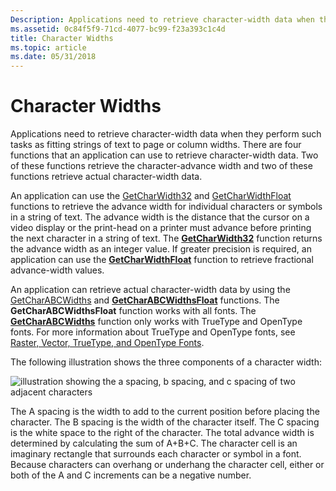 ```yaml
---
Description: Applications need to retrieve character-width data when they perform such tasks as fitting strings of text to page or column widths.
ms.assetid: 0c84f5f9-71cd-4077-bc99-f23a393c1c4d
title: Character Widths
ms.topic: article
ms.date: 05/31/2018
---
```


# Character Widths

Applications need to retrieve character-width data when they perform such tasks as fitting strings of text to page or column widths. There are four functions that an application can use to retrieve character-width data. Two of these functions retrieve the character-advance width and two of these functions retrieve actual character-width data.

An application can use the [GetCharWidth32](/windows/desktop/api/Wingdi/nf-wingdi-getcharwidth32a) and [GetCharWidthFloat](/windows/desktop/api/Wingdi/nf-wingdi-getcharwidthfloata) functions to retrieve the advance width for individual characters or symbols in a string of text. The advance width is the distance that the cursor on a video display or the print-head on a printer must advance before printing the next character in a string of text. The [**GetCharWidth32**](/windows/win32/api/wingdi/nf-wingdi-getcharwidth32a) function returns the advance width as an integer value. If greater precision is required, an application can use the [**GetCharWidthFloat**](/windows/win32/api/wingdi/nf-wingdi-getcharwidthfloata) function to retrieve fractional advance-width values.

An application can retrieve actual character-width data by using the [GetCharABCWidths](/windows/desktop/api/Wingdi/nf-wingdi-getcharabcwidthsa) and [**GetCharABCWidthsFloat**](/windows/desktop/api/Wingdi/nf-wingdi-getcharabcwidthsfloata) functions. The **GetCharABCWidthsFloat** function works with all fonts. The [**GetCharABCWidths**](/windows/win32/api/wingdi/nf-wingdi-getcharabcwidthsa) function only works with TrueType and OpenType fonts. For more information about TrueType and OpenType fonts, see [Raster, Vector, TrueType, and OpenType Fonts](raster--vector--truetype--and-opentype-fonts.md).

The following illustration shows the three components of a character width:

![illustration showing the a spacing, b spacing, and c spacing of two adjacent characters](images/csftx-02.png)

The A spacing is the width to add to the current position before placing the character. The B spacing is the width of the character itself. The C spacing is the white space to the right of the character. The total advance width is determined by calculating the sum of A+B+C. The character cell is an imaginary rectangle that surrounds each character or symbol in a font. Because characters can overhang or underhang the character cell, either or both of the A and C increments can be a negative number.

 

 